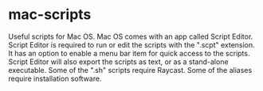 # mac-scripts

Useful scripts for Mac OS. Mac OS comes with an app called Script Editor. Script Editor is required to run or edit the scripts with the ".scpt" extension. It has an option to enable a menu bar item for quick access to the scripts. Script Editor will also export the scripts as text, or as a stand-alone executable. Some of the ".sh" scripts require Raycast. Some of the aliases require installation software.
